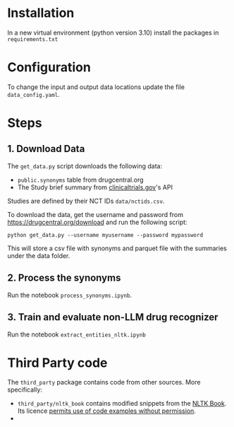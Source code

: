 # Installation
In a new virtual environment (python version 3.10) install the packages in `requirements.txt`

# Configuration
To change the input and output data locations update the file `data_config.yaml`.

# Steps
## 1. Download Data
The `get_data.py` script downloads the following data:
 * `public.synonyms` table from drugcentral.org
 * The Study brief summary from [clinicaltrials.gov](https://clinicaltrials.gov)'s API

Studies are defined by their NCT IDs `data/nctids.csv`.
  
To download the data, get the username and password from https://drugcentral.org/download and run the following script:
```
python get_data.py --username myusername --password mypassword
```

This will store a csv file with synonyms and parquet file with the summaries under the data folder.

## 2. Process the synonyms
Run the notebook `process_synonyms.ipynb`.

## 3. Train and evaluate non-LLM drug recognizer
Run the notebook `extract_entities_nltk.ipynb`


# Third Party code

The `third_party` package contains code from other sources. More specifically:
 * `third_party/nltk_book` contains modified snippets from the [NLTK Book](https://www.nltk.org/book/). Its licence [permits use of code examples without permission](https://www.nltk.org/book/ch00.html#using-code-examples).
 * 
